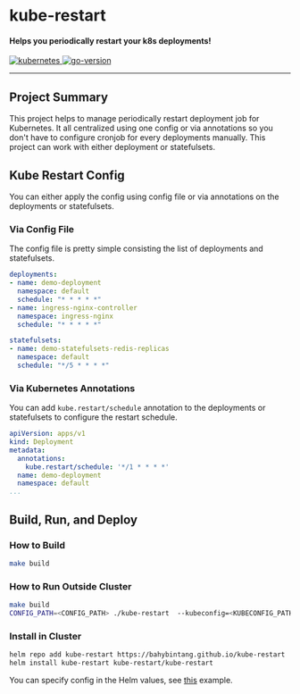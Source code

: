 <h1>kube-restart</h1>

<h4>Helps you periodically restart your k8s deployments!</h4>

<p>
  <a href="https://github.com/kubernetes/kubernetes/releases">
    <img src="https://img.shields.io/badge/Kubernetes-%3E%3D%201.18-brightgreen" alt="kubernetes">
  </a>
  <a href="https://golang.org/doc/go1.18">
    <img src="https://img.shields.io/github/go-mod/go-version/bahybintang/kube-restart?color=blueviolet" alt="go-version">
  </a>
</p>

<div>
<hr>
</div>


## Project Summary

This project helps to manage periodically restart deployment job for Kubernetes. It all centralized using one config or via annotations so you don't have to configure cronjob for every deployments manually. This project can work with either deployment or statefulsets.

## Kube Restart Config

You can either apply the config using config file or via annotations on the deployments or statefulsets.

### Via Config File

The config file is pretty simple consisting the list of deployments and statefulsets.

```yaml
deployments:
- name: demo-deployment
  namespace: default
  schedule: "* * * * *"
- name: ingress-nginx-controller
  namespace: ingress-nginx
  schedule: "* * * * *"

statefulsets:
- name: demo-statefulsets-redis-replicas
  namespace: default
  schedule: "*/5 * * * *"
```

### Via Kubernetes Annotations

You can add `kube.restart/schedule` annotation to the deployments or statefulsets to configure the restart schedule.

```yaml
apiVersion: apps/v1
kind: Deployment
metadata:
  annotations:
    kube.restart/schedule: '*/1 * * * *'
  name: demo-deployment
  namespace: default
...
```

## Build, Run, and Deploy

### How to Build

```bash
make build
```

### How to Run Outside Cluster

```bash
make build
CONFIG_PATH=<CONFIG_PATH> ./kube-restart  --kubeconfig=<KUBECONFIG_PATH>
```

### Install in Cluster

```bash
helm repo add kube-restart https://bahybintang.github.io/kube-restart
helm install kube-restart kube-restart/kube-restart
```

You can specify config in the Helm values, see [this](https://github.com/bahybintang/kube-restart/blob/master/charts/kube-restart/values.yaml) example.
